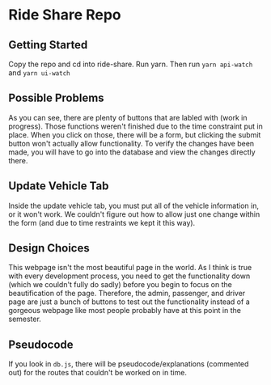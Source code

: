 # Ride Share Repo

## Getting Started
Copy the repo and cd into ride-share. Run yarn. Then run ```yarn api-watch``` and ```yarn ui-watch```

## Possible Problems
As you can see, there are plenty of buttons that are labled with (work in progress). Those functions weren't finished due to the time constraint put in place. When you click on those, there will be a form, but clicking the submit button won't actually allow functionality. To verify the changes have been made, you will have to go into the database and view the changes directly there.

## Update Vehicle Tab
Inside the update vehicle tab, you must put all of the vehicle information in, or it won't work. We couldn't figure out how to allow just one change within the form (and due to time restraints we kept it this way).

## Design Choices
This webpage isn't the most beautiful page in the world. As I think is true with every development process, you need to get the functionality down (which we couldn't fully do sadly) before you begin to focus on the beautification of the page. Therefore, the admin, passenger, and driver page are just a bunch of buttons to test out the functionality instead of a gorgeous webpage like most people probably have at this point in the semester.

## Pseudocode
If you look in ```db.js```, there will be pseudocode/explanations (commented out) for the routes that couldn't be worked on in time.

